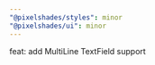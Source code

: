 ```yaml
---
"@pixelshades/styles": minor
"@pixelshades/ui": minor
---
```


feat: add MultiLine TextField support
